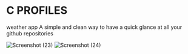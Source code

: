 

# C PROFILES
weather app
A simple and clean way to have a quick glance at all your github repositories

![Screenshot (23)](https://user-images.githubusercontent.com/99094257/188591754-5168953d-7299-4a58-9395-46f882d38a1d.png)
![Screenshot (24)](https://user-images.githubusercontent.com/99094257/188591788-e4fa4e87-4db9-4e49-ad17-9e07298dcaa3.png)

